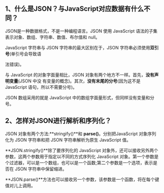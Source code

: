 ## 1、什么是JSON？与JavaScript对应数据有什么不同？

JSON是一种数据格式，不是一种编程语言。JSON 使用 JavaScript 语法的子集表示对象、数组、字符串、数值、布尔值和 null。

JavaScript 字符串与 JSON 字符串的最大区别在于，JSON 字符串必须使用**双引号**(单引号会导致语

法错误)。

与 JavaScript 的对象字面量相比，JSON 对象有两个地方不一样。首先，**没有声明变量**(JSON 中没
有变量的概念)。其次，**没有末尾的分号**(因为这不是 JavaScript 语句，所以不需要分号)。

JSON 数组采用的就是 JavaScript 中的数组字面量形式，但同样没有变量和分号。



## 2、怎样对JSON进行解析和序列化？

JSON 对象有两个方法:**stringify()**和 **parse()**。分别把JavaScript 对象序列化为 JSON 字符串和把 JSON 字符串解析为原生 JavaScript 值。

**JSON.stringify()**除了要序列化的 JavaScript 对象外，还可以接收另外两个参数，这两个参数用于指定以不同的方式序列化 JavaScript 对象。第一个参数是个过滤器，可以是一个数组，也可以是一个函数;第二个参数是一个选项，表示是否在 JSON 字符串中保留缩进。

**JSON.parse()**方法也可以接收另一个参数，该参数是一个函数，将在每个键值对儿上调用。


​			
​		
​	


​			
​		
​	


​			
​		
​	




​			
​		
​	


​			
​		
​	


​			
​		
​	


​			
​		
​				
​		
​	